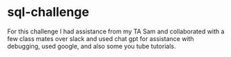 # sql-challenge

For this challenge I had assistance from my TA Sam and collaborated with a few class mates over slack and used chat gpt for assistance with debugging, used google, and also some you tube tutorials.